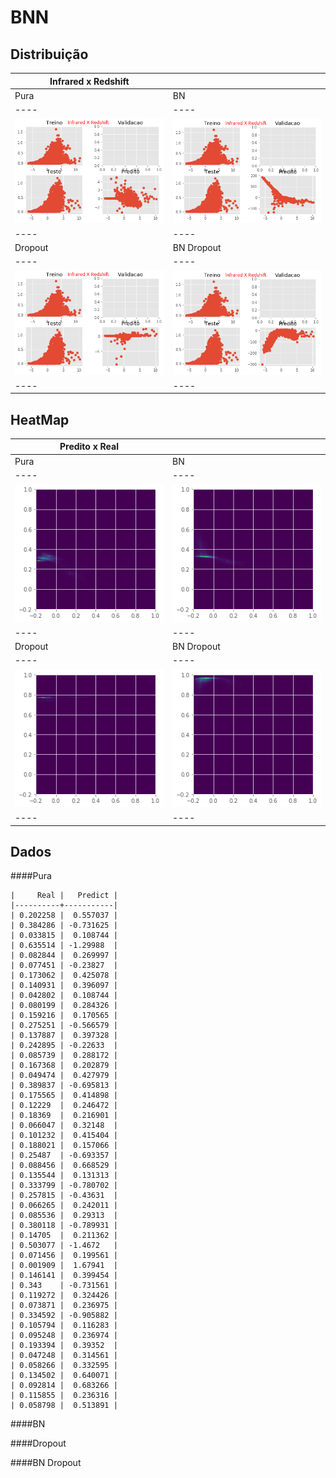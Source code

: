 
# BNN

## Distribuição 

|  Infrared x Redshift  |    |
|----|----|
| Pura| BN|
|----|----|
|     ![](pure.png)     |     ![](bn.png) |
|----|----|
| Dropout | BN Dropout|
|----|----|
|         ![](dp.png)  |      ![](dpbn.png) |
|----|----|



## HeatMap 

|  Predito x Real  |    |
|----|----|
| Pura| BN|
|----|----|
|     ![](pure_hm.png)     |     ![](bn_hm.png) |
|----|----|
| Dropout | BN Dropout|
|----|----|
|         ![](dp_hm.png)  |      ![](dpbn_hm.png) |
|----|----|

## Dados 

####Pura
````
|     Real |   Predict |
|----------+-----------|
| 0.202258 |  0.557037 |
| 0.384286 | -0.731625 |
| 0.033815 |  0.108744 |
| 0.635514 | -1.29988  |
| 0.082844 |  0.269997 |
| 0.077451 | -0.23827  |
| 0.173062 |  0.425078 |
| 0.140931 |  0.396097 |
| 0.042802 |  0.108744 |
| 0.080199 |  0.284326 |
| 0.159216 |  0.170565 |
| 0.275251 | -0.566579 |
| 0.137887 |  0.397328 |
| 0.242895 | -0.22633  |
| 0.085739 |  0.288172 |
| 0.167368 |  0.202879 |
| 0.049474 |  0.427979 |
| 0.389837 | -0.695813 |
| 0.175565 |  0.414898 |
| 0.12229  |  0.246472 |
| 0.18369  |  0.216901 |
| 0.066047 |  0.32148  |
| 0.101232 |  0.415404 |
| 0.188021 |  0.157066 |
| 0.25487  | -0.693357 |
| 0.088456 |  0.668529 |
| 0.135544 |  0.131313 |
| 0.333799 | -0.780702 |
| 0.257815 | -0.43631  |
| 0.066265 |  0.242011 |
| 0.085536 |  0.29313  |
| 0.380118 | -0.789931 |
| 0.14705  |  0.211362 |
| 0.503077 | -1.4672   |
| 0.071456 |  0.199561 |
| 0.001909 |  1.67941  |
| 0.146141 |  0.399454 |
| 0.343    | -0.731561 |
| 0.119272 |  0.324426 |
| 0.073871 |  0.236975 |
| 0.334592 | -0.905882 |
| 0.105794 |  0.116283 |
| 0.095248 |  0.236974 |
| 0.193394 |  0.39352  |
| 0.047248 |  0.314561 |
| 0.058266 |  0.332595 |
| 0.134502 |  0.640071 |
| 0.092814 |  0.683266 |
| 0.115855 |  0.236316 |
| 0.058798 |  0.513891 |
````
####BN

####Dropout

####BN Dropout